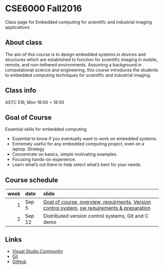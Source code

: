 # CSE6000 Fall2016
Class page for Embedded computing for scientific and industrial imaging applications

## About class
The aim of this course is to design embedded systems in devices and structures which are established to function for scientific imaging in mobile, remote, and non-tethered environments. Assuming a background in computational science and engineering, this course introduces the students to embedded computing techniques for scientific and industrial imaging.

## Class info
ASTC 516, Mon 16:00 ~ 18:50

## Goal of Course
Essential skills for embedded computing
- Essential to know if you eventually want to work on embedded systems.
- Extremely useful for any embedded computing project, even on a laptop.
Strategy
- Concentrate on basics, simple motivating examples.
- Focusing hands-on experience.
- Learn what’s out there to help select what’s best for your needs.

## Course schedule
week   | date         | slide
------:|:-------------|:-------------
1 | Sep 5  | [Goal of course, overview, requirments](slides/ec_siip_01.pdf), [Version control system](slides/ec_siip_02.pdf), [sw requirements & preparation](slides/ec_siip_00.pdf)
2 | Sep 12 | Distributed version control systems, Git and C demo


## Links
* [Visual Studio Community](https://www.visualstudio.com/en-us/downloads/download-visual-studio-vs.aspx)
* [Git](https://git-scm.com/downloads)
* [GitHub](https://github.com/)
